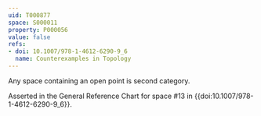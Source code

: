 ```yaml
---
uid: T000877
space: S000011
property: P000056
value: false
refs:
- doi: 10.1007/978-1-4612-6290-9_6
  name: Counterexamples in Topology
---
```


Any space containing an open point is second category.

Asserted in the General Reference Chart for space #13 in
{{doi:10.1007/978-1-4612-6290-9_6}}.
